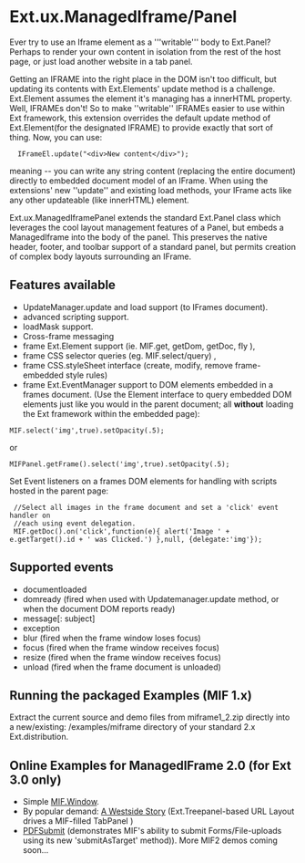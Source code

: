 # Ext.ux.ManagedIframe/Panel #

Ever try to use an Iframe element as a '''writable''' body to Ext.Panel?  Perhaps to render your own content in isolation from the rest of the host page, or just load another website in a tab panel.

Getting an IFRAME into the right place in the DOM isn't too difficult, but updating its contents with Ext.Elements' update method is a challenge.  Ext.Element assumes the element it's managing has a innerHTML property.  Well, IFRAMEs don't!  So to make ''writable'' IFRAMEs easier to use within Ext framework, this extension overrides the default update method of Ext.Element(for the designated IFRAME) to provide exactly that sort of thing.
Now, you can use:
```
  IFrameEl.update("<div>New content</div>");
```

meaning -- you can write any string content (replacing the entire document) directly to embedded document model of an IFrame.  When using the extensions' new ''update'' and existing load methods, your IFrame acts like any other updateable (like innerHTML) element.

Ext.ux.ManagedIframePanel extends the standard Ext.Panel class which leverages the cool layout management features of a Panel, but embeds a ManagedIframe into the body of the panel. This preserves the native header, footer, and toolbar support of a standard panel, but permits creation of complex body layouts surrounding an IFrame.

## Features available ##

  * UpdateManager.update and load support (to IFrames document).
  * advanced scripting support.
  * loadMask support.
  * Cross-frame messaging
  * frame Ext.Element support (ie. MIF.get, getDom, getDoc, fly ),
  * frame CSS selector queries (eg. MIF.select/query) ,
  * frame CSS.styleSheet interface (create, modify, remove frame-embedded style rules)
  * frame Ext.EventManager support to DOM elements embedded in a frames document. (Use the Element interface to query embedded DOM elements just like you would in the parent document; all **without** loading the Ext framework within the embedded page):

```
MIF.select('img',true).setOpacity(.5);
```
or
```
MIFPanel.getFrame().select('img',true).setOpacity(.5);
```

Set Event listeners on a frames DOM elements for handling with scripts hosted in the parent page:

```
 //Select all images in the frame document and set a 'click' event handler on
 //each using event delegation.
 MIF.getDoc().on('click',function(e){ alert('Image ' + e.getTarget().id + ' was Clicked.') },null, {delegate:'img'});
```

## Supported events ##
  * documentloaded
  * domready (fired when used with Updatemanager.update method, or when the document DOM reports ready)
  * message[: subject]
  * exception
  * blur (fired when the frame window loses focus)
  * focus (fired when the frame window receives focus)
  * resize (fired when the frame window receives focus)
  * unload (fired when the frame document is unloaded)

## Running the packaged Examples (MIF 1.x) ##
Extract the current source and demo files from miframe1\_2.zip directly into a new/existing: /examples/miframe directory of your standard 2.x Ext.distribution.

## Online Examples for ManagedIFrame 2.0 (for Ext 3.0 only) ##
  * Simple [MIF.Window](http://demos.theactivegroup.com/?demo=mif&script=mifsimple).
  * By popular demand: [A Westside Story](http://demos.theactivegroup.com/?demo=mif&script=treenav) (Ext.Treepanel-based URL Layout drives a MIF-filled TabPanel )
  * [PDFSubmit](http://demos.theactivegroup.com/?demo=mif&script=mifsubmit) (demonstrates MIF's ability to submit Forms/File-uploads using its new 'submitAsTarget' method)).
More MIF2 demos coming soon...